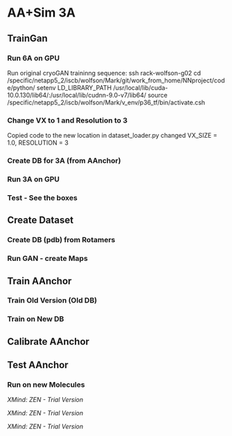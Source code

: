 # AA+Sim 3A

## TrainGan

### Run 6A on GPU

Run original cryoGAN traininng sequence:
ssh rack-wolfson-g02
cd /specific/netapp5_2/iscb/wolfson/Mark/git/work_from_home/NNproject/code/python/
setenv LD_LIBRARY_PATH /usr/local/lib/cuda-10.0.130/lib64/:/usr/local/lib/cudnn-9.0-v7/lib64/
source /specific/netapp5_2/iscb/wolfson/Mark/v_env/p36_tf/bin/activate.csh

### Change VX to 1 and Resolution to 3

Copied code to the new location
in dataset_loader.py changed VX_SIZE = 1.0, RESOLUTION = 3



### Create DB for 3A (from AAnchor)

### Run 3A on GPU

### Test - See the boxes

## Create Dataset

### Create DB (pdb) from Rotamers

### Run GAN - create Maps

## Train AAnchor

### Train Old Version (Old DB)

### Train on New DB

## Calibrate AAnchor

## Test AAnchor

### Run on new Molecules

*XMind: ZEN - Trial Version*

*XMind: ZEN - Trial Version*



*XMind: ZEN - Trial Version*